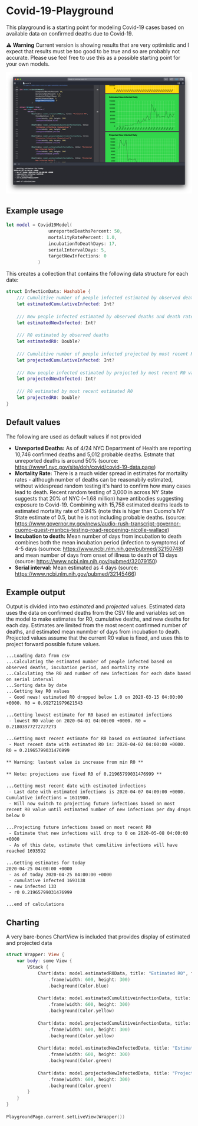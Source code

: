 # Covid-19-Playground

This playground is a starting point for modeling Covid-19 cases based on available data on confirmed deaths due to Covid-19.

⚠️ **Warning** Current version is showing results that are very optimistic and I expect that results must be too good to be true and so are probably not accurate. Please use feel free to use this as a possible starting point for your own models.

![Preview of chart output of covid-19 playground](preview.png)

## Example usage
````Swift
let model = Covid19Model(
                unreportedDeathsPercent: 50,
                mortalityRatePercent: 1.0,
                incubationToDeathDays: 17,
                serialIntervalDays: 5,
                targetNewInfections: 0
            )
````  

This creates a collection that contains the following data structure for each date:

````Swift
struct InfectionData: Hashable {
    /// Cumulitive number of people infected estimated by observed deaths and death rate
    let estimatedCumulativeInfected: Int?
    
    /// New people infected estimated by observed deaths and death rate
    let estimatedNewInfected: Int?
    
    /// R0 estimated by observed deaths
    let estimatedR0: Double?
    
    /// Cumulitive number of people infected projected by most recent R0 value
    let projectedCumulativeInfected: Int?
    
    /// New people infected estimated by projected by most recent R0 value
    let projectedNewInfected: Int?
    
    /// R0 estimated by most recent estimated R0
    let projectedR0: Double?
}
````  

## Default values 
The following are used as default values if not provided
- **Unreported Deaths:** As of 4/24 NYC Department of Health are reporting 10,746 confirmed deaths and 5,012 probable deaths. Estmate that unreported deaths is around 50% (source: https://www1.nyc.gov/site/doh/covid/covid-19-data.page)
- **Mortality Rate:** There is a much wider spread in estimates for mortality rates - although number of deaths can be reasonabily estimated, without widespread random testing it's hard to confirm how many cases lead to death. Recent random testing of 3,000 in across NY State suggests that 20% of NYC (~1.68 million) have antibodies suggesting exposure to Covid-19. Combining with 15,758 estimated deaths leads to estimated mortality rate of 0.94% (note this is higer than Cuomo's NY State estimate of 0.5, but he is not including probable deaths. (source: https://www.governor.ny.gov/news/audio-rush-transcript-governor-cuomo-guest-msnbcs-testing-road-reopening-nicolle-wallace)
- **Incubation to death:** Mean number of days from incubation to death combines both the mean incubation period (infection to symptoms) of 4-5 days (sournce: https://www.ncbi.nlm.nih.gov/pubmed/32150748) and mean number of days from onset of illness to death of 13 days (source: https://www.ncbi.nlm.nih.gov/pubmed/32079150)
- **Serial interval:**  Mean estimated as 4 days (source: https://www.ncbi.nlm.nih.gov/pubmed/32145466)


## Example output 
Output is divided into two *estimated* and *projected* values.
Estimated data uses the data on confirmed deaths from the CSV file and variables set on the model to make estimates for R0, cumulative deaths, and new deaths for each day.
Estimates are limited from the most recent confirmed number of deaths, and estimated mean nunmber of days from incubation to death.
Projected values assume that the current R0 value is fixed, and uses this to project forward possible future values.

````
...Loading data from csv
...Calculating the estimated number of people infected based on observed deaths, incubation period, and mortality rate
...Calculating the R0 and number of new infections for each date based on serial interval
...Sorting data by date
...Getting key R0 values
 - Good news! estimated R0 dropped below 1.0 on 2020-03-15 04:00:00 +0000. R0 = 0.992721979621543 

...Getting lowest estimate for R0 based on estimated infections
 - lowest R0 value on 2020-04-01 04:00:00 +0000. R0 = 0.21803977272727273 

...Getting most recent estimate for R0 based on estimated infections
 - Most recent date with estimated R0 is: 2020-04-02 04:00:00 +0000. R0 = 0.21965799031476999

** Warning: lastest value is increase from min R0 **

** Note: projections use fixed R0 of 0.21965799031476999 **

...Getting most recent date with estimated infections
 - Last date with estimated infections is 2020-04-07 04:00:00 +0000. Cumulative infections = 1611900.
 - Will now switch to projecting future infections based on most recent R0 value until estimated number of new infections per day drops below 0 

...Projecting future infections based on most recent R0
 - Estimate that new infections will drop to 0 on 2020-05-08 04:00:00 +0000
 - As of this date, estimate that cumulitive infections will have reached 1693592 

...Getting estimates for today
2020-04-25 04:00:00 +0000
 - as of today 2020-04-25 04:00:00 +0000
 - cumulative infected 1693138
 - new infected 133
 - r0 0.21965799031476999

...end of calculations
````

## Charting
A very bare-bones ChartView is included that provides display of estimated and projected data 

````Swift
struct Wrapper: View {
    var body: some View {
        VStack {
            Chart(data: model.estimatedR0Data, title: "Estimated R0", forceMaxValue: 1.0)
                .frame(width: 600, height: 300)
                .background(Color.blue)

            Chart(data: model.estimatedCumulitiveinfectionData, title: "Estimated Infections (Cumulative)")
                .frame(width: 600, height: 300)
                .background(Color.yellow)

            Chart(data: model.projectedCumulitiveinfectionData, title: "Projected Infections (Cumulative)")
                .frame(width: 600, height: 300)
                .background(Color.yellow)

            Chart(data: model.estimatedNewInfectedData, title: "Estimated New Infected Daily")
                .frame(width: 600, height: 300)
                .background(Color.green)

            Chart(data: model.projectedNewInfectedData, title: "Projected New Infected Daily")
                .frame(width: 600, height: 300)
                .background(Color.green)
        }
    }
}

PlaygroundPage.current.setLiveView(Wrapper())
````

